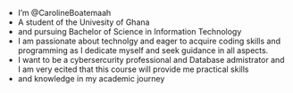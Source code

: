 -   I’m @CarolineBoatemaah
-   A student of the Univesity of Ghana
-   and pursuing Bachelor of Science in Information Technology
-   I am passionate about technolgy and eager to acquire coding skills and programming as I dedicate myself and seek guidance in all aspects.
-   I want to be a cybersercurity professional and  Database admistrator and I am very ecited that this course will provide me practical skills  
- and knowledge in my academic journey 
  
 
<!---
CarolineBoatemaah/CarolineBoatemaah is a ✨ special ✨ repository because its `README.md` (this file) appears on your GitHub profile.
You can click the Preview link to take a look at your changes.
--->
